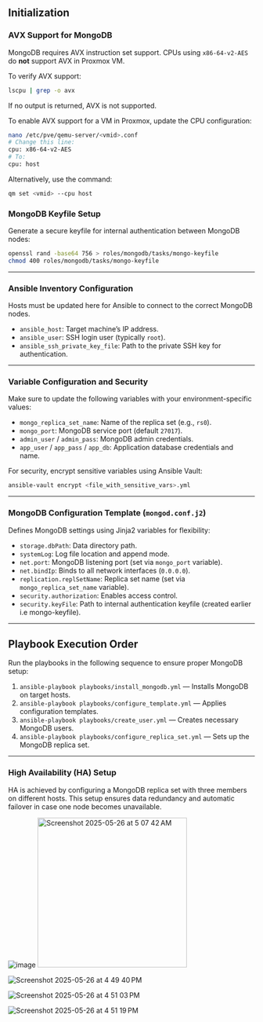 ## Initialization

### AVX Support for MongoDB

MongoDB requires AVX instruction set support. CPUs using `x86-64-v2-AES` do **not** support AVX in Proxmox VM.

To verify AVX support:

```bash
lscpu | grep -o avx
```

If no output is returned, AVX is not supported.

To enable AVX support for a VM in Proxmox, update the CPU configuration:

```bash
nano /etc/pve/qemu-server/<vmid>.conf
# Change this line:
cpu: x86-64-v2-AES
# To:
cpu: host
```

Alternatively, use the command:

```bash
qm set <vmid> --cpu host
```

### MongoDB Keyfile Setup

Generate a secure keyfile for internal authentication between MongoDB nodes:

```bash
openssl rand -base64 756 > roles/mongodb/tasks/mongo-keyfile
chmod 400 roles/mongodb/tasks/mongo-keyfile
```

---

### Ansible Inventory Configuration

Hosts must be updated here for Ansible to connect to the correct MongoDB nodes.

* `ansible_host`: Target machine’s IP address.
* `ansible_user`: SSH login user (typically `root`).
* `ansible_ssh_private_key_file`: Path to the private SSH key for authentication.

---

### Variable Configuration and Security

Make sure to update the following variables with your environment-specific values:

* `mongo_replica_set_name`: Name of the replica set (e.g., `rs0`).
* `mongo_port`: MongoDB service port (default `27017`).
* `admin_user` / `admin_pass`: MongoDB admin credentials.
* `app_user` / `app_pass` / `app_db`: Application database credentials and name.

For security, encrypt sensitive variables using Ansible Vault:

```bash
ansible-vault encrypt <file_with_sensitive_vars>.yml
```
---

### MongoDB Configuration Template (`mongod.conf.j2`)

Defines MongoDB settings using Jinja2 variables for flexibility:

* `storage.dbPath`: Data directory path.
* `systemLog`: Log file location and append mode.
* `net.port`: MongoDB listening port (set via `mongo_port` variable).
* `net.bindIp`: Binds to all network interfaces (`0.0.0.0`).
* `replication.replSetName`: Replica set name (set via `mongo_replica_set_name` variable).
* `security.authorization`: Enables access control.
* `security.keyFile`: Path to internal authentication keyfile (created earlier i.e mongo-keyfile).

---

## Playbook Execution Order

Run the playbooks in the following sequence to ensure proper MongoDB setup:

1. `ansible-playbook playbooks/install_mongodb.yml` — Installs MongoDB on target hosts.
2. `ansible-playbook playbooks/configure_template.yml` — Applies configuration templates.
3. `ansible-playbook playbooks/create_user.yml` — Creates necessary MongoDB users.
4. `ansible-playbook playbooks/configure_replica_set.yml` — Sets up the MongoDB replica set.

---

### High Availability (HA) Setup
HA is achieved by configuring a MongoDB replica set with three members on different hosts. This setup ensures data redundancy and automatic failover in case one node becomes unavailable.

![image](https://github.com/user-attachments/assets/9316c2d7-b453-4b39-8f3f-4a28b6f5a104)
<img width="305" alt="Screenshot 2025-05-26 at 5 07 42 AM" src="https://github.com/user-attachments/assets/f4d534ac-b2ee-4f61-9225-fd18df753f88" />

![Screenshot 2025-05-26 at 4 49 40 PM](https://github.com/user-attachments/assets/7659b31c-18ac-4860-ab1a-4f05cc1bac3a)

![Screenshot 2025-05-26 at 4 51 03 PM](https://github.com/user-attachments/assets/a51f846a-a72e-484d-b45b-096ccbd33831)

![Screenshot 2025-05-26 at 4 51 19 PM](https://github.com/user-attachments/assets/60d470f6-d04c-454e-959b-ef66b26c8b0a)

